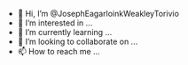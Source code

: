 - 👋 Hi, I’m @JosephEagarloinkWeakleyTorivio
- 👀 I’m interested in ...
- 🌱 I’m currently learning ...
- 💞️ I’m looking to collaborate on ...
- 📫 How to reach me ...

<!---
JosephEagarloinkWeakleyTorivio/JosephEagarloinkWeakleyTorivio is a ✨ special ✨ repository because its `README.md` (this file) appears on your GitHub profile.
You can click the Preview link to take a look at your changes.
--->
